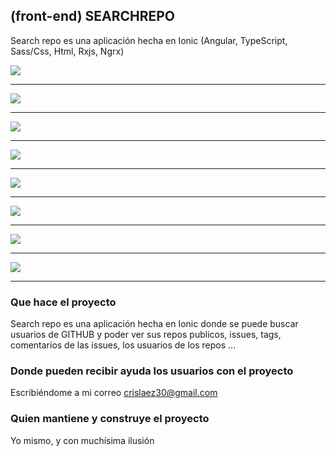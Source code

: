 ## (front-end) SEARCHREPO

Search repo es una aplicación hecha en Ionic (Angular, TypeScript, Sass/Css, Html, Rxjs, Ngrx)

<img src="https://github.com/crislaez/SearchRepos/blob/master/src/assets/images/foto_proyecto_0.PNG" />
<hr>
<img src="https://github.com/crislaez/SearchRepos/blob/master/src/assets/images/foto_proyecto_1.PNG" />
<hr>
<img src="https://github.com/crislaez/SearchRepos/blob/master/src/assets/images/foto_proyecto_2.PNG" />
<hr>
<img src="https://github.com/crislaez/SearchRepos/blob/master/src/assets/images/foto_proyecto_3.PNG" />
<hr>
<img src="https://github.com/crislaez/SearchRepos/blob/master/src/assets/images/foto_proyecto_4.PNG" />
<hr>
<img src="https://github.com/crislaez/SearchRepos/blob/master/src/assets/images/foto_proyecto_5.PNG" />
<hr>
<img src="https://github.com/crislaez/SearchRepos/blob/master/src/assets/images/foto_proyecto_6.PNG" />
<hr>
<img src="https://github.com/crislaez/SearchRepos/blob/master/src/assets/images/foto_proyecto_7.PNG" />
<hr>


### Que hace el proyecto

Search repo es una aplicación hecha en Ionic donde se puede buscar usuarios de GITHUB y poder ver sus repos publicos, issues, tags, comentarios de las issues, los usuarios de los repos ...
 
### Donde pueden recibir ayuda los usuarios con el proyecto
 
Escribiéndome a mi correo crislaez30@gmail.com

### Quien mantiene y construye el proyecto

Yo mismo, y con muchísima ilusión
